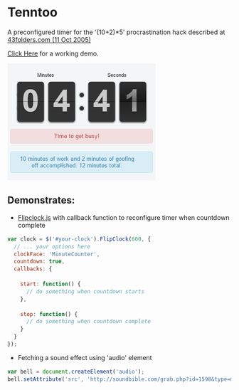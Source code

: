 # Tenntoo
A preconfigured timer for the '(10+2)*5' procrastination hack described at [43folders.com (11 Oct 2005)](http://www.43folders.com/2005/10/11/procrastination-hack-1025)

[Click Here](https://tdreid.github.io/Tenntoo/) for a working demo.

![Tenntoo Screenshot](https://github.com/tdreid/Tenntoo/blob/master/docs/images/screenshot-tenntoo-2016-11-20-15-26-00.png?raw=true)

## Demonstrates:
* [Flipclock.js](http://flipclockjs.com/) with callback function to reconfigure timer when countdown complete

```javascript
var clock = $('#your-clock').FlipClock(600, {
  // ... your options here
  clockFace: 'MinuteCounter',
  countdown: true,
  callbacks: {

    start: function() {
      // do something when countdown starts
    },

    stop: function() {
      // do something when countdown complete
    }
  }
});
```

* Fetching a sound effect using 'audio' element

```javascript
var bell = document.createElement('audio');
bell.setAttribute('src', 'http://soundbible.com/grab.php?id=1598&type=mp3');
```
